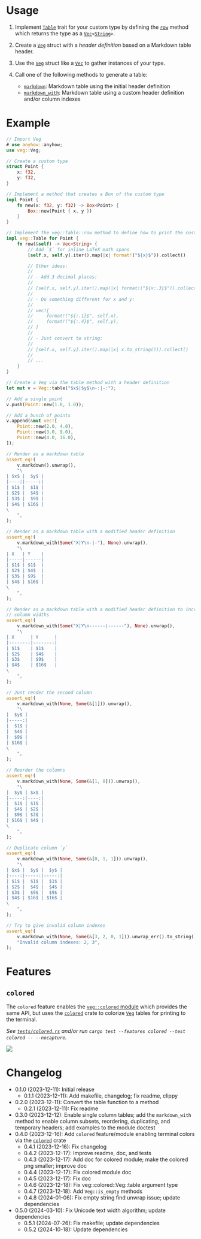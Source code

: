 # Usage

1. Implement [`Table`] trait for your custom type by defining the [`row`] method
   which returns the type as a [`Vec`]`<`[`String`]`>`.
2. Create a [`Veg`] struct with a *header definition* based on a Markdown table
   header.
3. Use the [`Veg`] struct like a [`Vec`] to gather instances of your type.
4. Call one of the following methods to generate a table:

    * [`markdown`]: Markdown table using the initial header definition
    * [`markdown_with`]: Markdown table using a custom header definition and/or
      column indexes

# Example

```rust
// Import Veg
# use anyhow::anyhow;
use veg::Veg;

// Create a custom type
struct Point {
    x: f32,
    y: f32,
}

// Implement a method that creates a Box of the custom type
impl Point {
    fn new(x: f32, y: f32) -> Box<Point> {
        Box::new(Point { x, y })
    }
}

// Implement the veg::Table::row method to define how to print the custom type
impl veg::Table for Point {
    fn row(&self) -> Vec<String> {
        // Add `$` for inline LaTeX math spans
        [self.x, self.y].iter().map(|x| format!("${x}$")).collect()

        // Other ideas:
        //
        // - Add 3 decimal places:
        //
        // [self.x, self.y].iter().map(|x| format!("${x:.3}$")).collect()
        //
        // - Do something different for x and y:
        //
        // vec![
        //     format!("${:.1}$", self.x),
        //     format!("${:.4}$", self.y),
        // ]
        //
        // - Just convert to string:
        //
        // [self.x, self.y].iter().map(|x| x.to_string())).collect()
        //
        // ...
    }
}

// Create a Veg via the table method with a header definition
let mut v = Veg::table("$x$|$y$\n-:|-:");

// Add a single point
v.push(Point::new(1.0, 1.0));

// Add a bunch of points
v.append(&mut vec![
    Point::new(2.0, 4.0),
    Point::new(3.0, 9.0),
    Point::new(4.0, 16.0),
]);

// Render as a markdown table
assert_eq!(
    v.markdown().unwrap(),
    "\
| $x$ |  $y$ |
|----:|-----:|
| $1$ |  $1$ |
| $2$ |  $4$ |
| $3$ |  $9$ |
| $4$ | $16$ |
\
    ",
);

// Render as a markdown table with a modified header definition
assert_eq!(
    v.markdown_with(Some("X|Y\n-|-"), None).unwrap(),
    "\
| X   | Y    |
|-----|------|
| $1$ | $1$  |
| $2$ | $4$  |
| $3$ | $9$  |
| $4$ | $16$ |
\
    ",
);

// Render as a markdown table with a modified header definition to increase the
// column widths
assert_eq!(
    v.markdown_with(Some("X|Y\n------|------"), None).unwrap(),
    "\
| X      | Y      |
|--------|--------|
| $1$    | $1$    |
| $2$    | $4$    |
| $3$    | $9$    |
| $4$    | $16$   |
\
    ",
);

// Just render the second column
assert_eq!(
    v.markdown_with(None, Some(&[1])).unwrap(),
    "\
|  $y$ |
|-----:|
|  $1$ |
|  $4$ |
|  $9$ |
| $16$ |
\
    ",
);

// Reorder the columns
assert_eq!(
    v.markdown_with(None, Some(&[1, 0])).unwrap(),
    "\
|  $y$ | $x$ |
|-----:|----:|
|  $1$ | $1$ |
|  $4$ | $2$ |
|  $9$ | $3$ |
| $16$ | $4$ |
\
    ",
);

// Duplicate column `y`
assert_eq!(
    v.markdown_with(None, Some(&[0, 1, 1])).unwrap(),
    "\
| $x$ |  $y$ |  $y$ |
|----:|-----:|-----:|
| $1$ |  $1$ |  $1$ |
| $2$ |  $4$ |  $4$ |
| $3$ |  $9$ |  $9$ |
| $4$ | $16$ | $16$ |
\
    ",
);

// Try to give invalid column indexes
assert_eq!(
    v.markdown_with(None, Some(&[3, 2, 0, 1])).unwrap_err().to_string(),
    "Invalid column indexes: 2, 3",
);
```

# Features

## `colored`

The `colored` feature enables the [`veg::colored` module] which provides the
same API, but uses the [`colored`] crate to colorize [`Veg`] tables for printing
to the terminal.

*See [`tests/colored.rs`] and/or run
`cargo test --features colored --test colored -- --nocapture`.*

![](https://github.com/qtfkwk/veg/raw/HEAD/t/colored.png)

# Changelog

* 0.1.0 (2023-12-11): Initial release
    * 0.1.1 (2023-12-11): Add makefile, changelog; fix readme, clippy
* 0.2.0 (2023-12-11): Convert the table function to a method
    * 0.2.1 (2023-12-11): Fix readme
* 0.3.0 (2023-12-12): Enable single column tables; add the `markdown_with`
  method to enable column subsets, reordering, duplicating, and temporary
  headers; add examples to the module doctest
* 0.4.0 (2023-12-16): Add `colored` feature/module enabling terminal colors via
  the [`colored`] crate
    * 0.4.1 (2023-12-16): Fix changelog
    * 0.4.2 (2023-12-17): Improve readme, doc, and tests
    * 0.4.3 (2023-12-17): Add doc for colored module; make the colored png
      smaller; improve doc
    * 0.4.4 (2023-12-17): Fix colored module doc
    * 0.4.5 (2023-12-17): Fix doc
    * 0.4.6 (2023-12-18): Fix veg::colored::Veg::table argument type
    * 0.4.7 (2023-12-18): Add `Veg::is_empty` methods
    * 0.4.8 (2024-01-06): Fix empty string find unwrap issue; update
      dependencies
* 0.5.0 (2024-03-10): Fix Unicode text width algorithm; update dependencies
    * 0.5.1 (2024-07-26): Fix makefile; update dependencies
    * 0.5.2 (2024-10-18): Update dependencies

[`colored`]: https://crates.io/crates/colored

[`tests/colored.rs`]: https://github.com/qtfkwk/veg/blob/main/tests/colored.rs

[`Table`]: https://docs.rs/veg/latest/veg/trait.Table.html
[`row`]: https://docs.rs/veg/latest/veg/colored/trait.Table.html#tymethod.row
[`Veg`]: https://docs.rs/veg/latest/veg/struct.Veg.html
[`markdown`]: https://docs.rs/veg/latest/veg/struct.Veg.html#method.markdown
[`markdown_with`]: https://docs.rs/veg/latest/veg/struct.Veg.html#method.markdown_with
[`veg::colored` module]: https://docs.rs/veg/latest/veg/colored/index.html

[`Vec`]: https://doc.rust-lang.org/std/vec/struct.Vec.html
[`String`]: https://doc.rust-lang.org/std/string/struct.String.html

